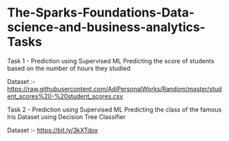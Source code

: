 # The-Sparks-Foundations-Data-science-and-business-analytics-Tasks

Task 1 - Prediction using Supervised ML
Predicting the score of students based on the number of hours they studied

Dataset :- https://raw.githubusercontent.com/AdiPersonalWorks/Random/master/student_scores%20-%20student_scores.csv

Task 2 - Prediction using Supervised ML
Predicting the class of the famous Iris Dataset using Decision Tree Classifier

Dataset :- https://bit.ly/3kXTdox


